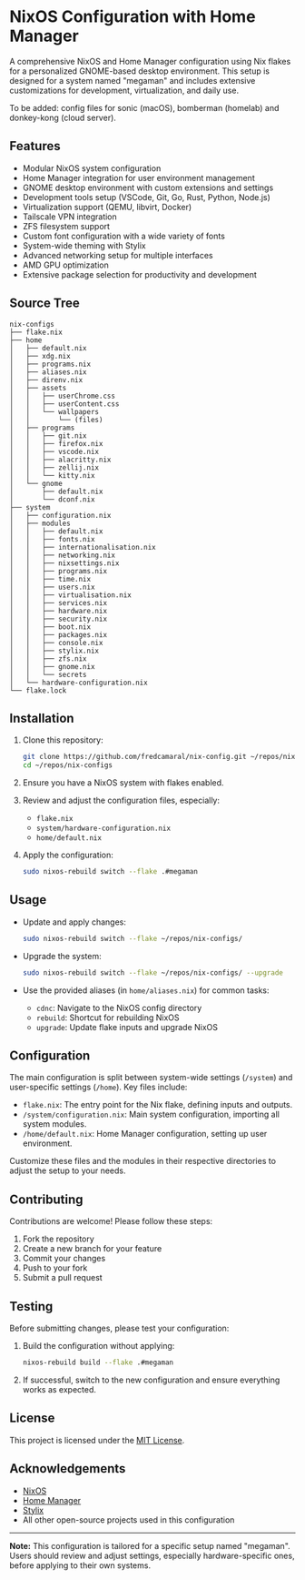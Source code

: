 # NixOS Configuration with Home Manager

A comprehensive NixOS and Home Manager configuration using Nix flakes for a personalized GNOME-based desktop environment. This setup is designed for a system named "megaman" and includes extensive customizations for development, virtualization, and daily use.

To be added: config files for sonic (macOS), bomberman (homelab) and donkey-kong (cloud server).

## Features

- Modular NixOS system configuration
- Home Manager integration for user environment management
- GNOME desktop environment with custom extensions and settings
- Development tools setup (VSCode, Git, Go, Rust, Python, Node.js)
- Virtualization support (QEMU, libvirt, Docker)
- Tailscale VPN integration
- ZFS filesystem support
- Custom font configuration with a wide variety of fonts
- System-wide theming with Stylix
- Advanced networking setup for multiple interfaces
- AMD GPU optimization
- Extensive package selection for productivity and development

## Source Tree

```
nix-configs
├── flake.nix
├── home
│   ├── default.nix
│   ├── xdg.nix
│   ├── programs.nix
│   ├── aliases.nix
│   ├── direnv.nix
│   ├── assets
│   │   ├── userChrome.css
│   │   ├── userContent.css
│   │   └── wallpapers
│   │       └── (files)
│   ├── programs
│   │   ├── git.nix
│   │   ├── firefox.nix
│   │   ├── vscode.nix
│   │   ├── alacritty.nix
│   │   ├── zellij.nix
│   │   └── kitty.nix
│   └── gnome
│       ├── default.nix
│       └── dconf.nix
├── system
│   ├── configuration.nix
│   ├── modules
│   │   ├── default.nix
│   │   ├── fonts.nix
│   │   ├── internationalisation.nix
│   │   ├── networking.nix
│   │   ├── nixsettings.nix
│   │   ├── programs.nix
│   │   ├── time.nix
│   │   ├── users.nix
│   │   ├── virtualisation.nix
│   │   ├── services.nix
│   │   ├── hardware.nix
│   │   ├── security.nix
│   │   ├── boot.nix
│   │   ├── packages.nix
│   │   ├── console.nix
│   │   ├── stylix.nix
│   │   ├── zfs.nix
│   │   ├── gnome.nix
│   │   └── secrets
│   └── hardware-configuration.nix
└── flake.lock
```

## Installation

1. Clone this repository:

   ```bash
   git clone https://github.com/fredcamaral/nix-config.git ~/repos/nix-configs # opinionated repo location for aliases
   cd ~/repos/nix-configs
   ```

2. Ensure you have a NixOS system with flakes enabled.

3. Review and adjust the configuration files, especially:
   - `flake.nix`
   - `system/hardware-configuration.nix`
   - `home/default.nix`

4. Apply the configuration:

   ```bash
   sudo nixos-rebuild switch --flake .#megaman
   ```

## Usage

- Update and apply changes:

  ```bash
  sudo nixos-rebuild switch --flake ~/repos/nix-configs/
  ```

- Upgrade the system:

  ```bash
  sudo nixos-rebuild switch --flake ~/repos/nix-configs/ --upgrade
  ```

- Use the provided aliases (in `home/aliases.nix`) for common tasks:
  - `cdnc`: Navigate to the NixOS config directory
  - `rebuild`: Shortcut for rebuilding NixOS
  - `upgrade`: Update flake inputs and upgrade NixOS

## Configuration

The main configuration is split between system-wide settings (`/system`) and user-specific settings (`/home`). Key files include:

- `flake.nix`: The entry point for the Nix flake, defining inputs and outputs.
- `/system/configuration.nix`: Main system configuration, importing all system modules.
- `/home/default.nix`: Home Manager configuration, setting up user environment.

Customize these files and the modules in their respective directories to adjust the setup to your needs.

## Contributing

Contributions are welcome! Please follow these steps:

1. Fork the repository
2. Create a new branch for your feature
3. Commit your changes
4. Push to your fork
5. Submit a pull request

## Testing

Before submitting changes, please test your configuration:

1. Build the configuration without applying:

   ```bash
   nixos-rebuild build --flake .#megaman
   ```

2. If successful, switch to the new configuration and ensure everything works as expected.

## License

This project is licensed under the [MIT License](LICENSE).

## Acknowledgements

- [NixOS](https://nixos.org/)
- [Home Manager](https://github.com/nix-community/home-manager)
- [Stylix](https://github.com/danth/stylix)
- All other open-source projects used in this configuration

---

**Note:** This configuration is tailored for a specific setup named "megaman". Users should review and adjust settings, especially hardware-specific ones, before applying to their own systems.
